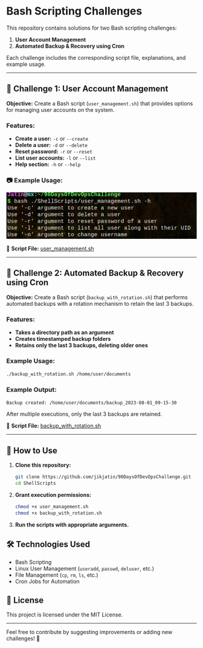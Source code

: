# Bash Scripting Challenges

This repository contains solutions for two Bash scripting challenges:
1. **User Account Management**
2. **Automated Backup & Recovery using Cron**

Each challenge includes the corresponding script file, explanations, and example usage.

---

## 🚀 Challenge 1: User Account Management
**Objective:** Create a Bash script (`user_management.sh`) that provides options for managing user accounts on the system.

### Features:
- **Create a user:** `-c` or `--create`
- **Delete a user:** `-d` or `--delete`
- **Reset password:** `-r` or `--reset`
- **List user accounts:** `-l` or `--list`
- **Help section:** `-h` or `--help`

### 📷 **Example Usage:**  
![Example Usage:](images/usermanage.png)

📄 **Script File:** [user_management.sh](./user_management.sh)


---

## 🔄 Challenge 2: Automated Backup & Recovery using Cron
**Objective:** Create a Bash script (`backup_with_rotation.sh`) that performs automated backups with a rotation mechanism to retain the last 3 backups.

### Features:
- **Takes a directory path as an argument**
- **Creates timestamped backup folders**
- **Retains only the last 3 backups, deleting older ones**

### Example Usage:
```bash
./backup_with_rotation.sh /home/user/documents
```

### Example Output:
```
Backup created: /home/user/documents/backup_2023-08-01_09-15-30
```
After multiple executions, only the last 3 backups are retained.

📄 **Script File:** [backup_with_rotation.sh](./backup_with_rotation.sh)  

---

## 📜 How to Use
1. **Clone this repository:**
   ```bash
   git clone https://github.com/jikjatin/90DaysOfDevOpsChallenge.git
   cd ShellScripts
   ```
2. **Grant execution permissions:**
   ```bash
   chmod +x user_management.sh
   chmod +x backup_with_rotation.sh
   ```
3. **Run the scripts with appropriate arguments.**

## 🛠 Technologies Used
- Bash Scripting
- Linux User Management (`useradd`, `passwd`, `deluser`, etc.)
- File Management (`cp`, `rm`, `ls`, etc.)
- Cron Jobs for Automation

## 📜 License
This project is licensed under the MIT License.

---

Feel free to contribute by suggesting improvements or adding new challenges! 🚀

